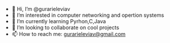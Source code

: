 - 👋 Hi, I’m @gurarieleviav
- 👀 I’m interested in computer networking and opertion systems
- 🌱 I’m currently learning Pyrhon,C,Java
- 💞️ I’m looking to collaborate on cool projects
- 📫 How to reach me: gurarieleviav@gmail.com

<!---
gurarieleviav/gurarieleviav is a ✨ special ✨ repository because its `README.md` (this file) appears on your GitHub profile.
You can click the Preview link to take a look at your changes.
--->
